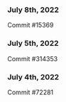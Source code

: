 ### July 8th, 2022

Commit #15369

### July 5th, 2022

Commit #314353


### July 4th, 2022

Commit #72281

